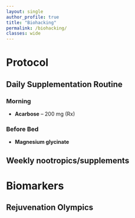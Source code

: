 ```yaml
---
layout: single
author_profile: true
title: "Biohacking"
permalink: /biohacking/
classes: wide
---
```


# Protocol

## Daily Supplementation Routine

### Morning

- **Acarbose** – 200 mg (Rx)

### Before Bed

- **Magnesium glycinate**

## Weekly nootropics/supplements

# Biomarkers

## Rejuvenation Olympics


